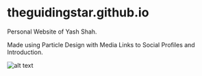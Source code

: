 # theguidingstar.github.io

Personal Website of Yash Shah.

Made using Particle Design with Media Links to Social Profiles and Introduction.

![alt text](https://raw.githubusercontent.com/theguidingstar/theguidingstar.github.io/img/s.png)
